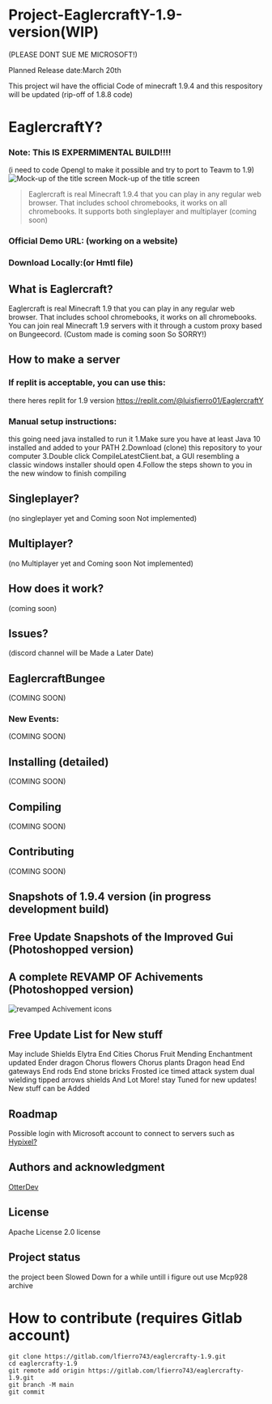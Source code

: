 # Project-EaglercraftY-1.9-version(WIP)
(PLEASE DONT SUE ME MICROSOFT!)

Planned Release date:March 20th

This project wil have the official Code of minecraft  1.9.4 and this respository will be updated
(rip-off of 1.8.8 code)
# EaglercraftY?

### Note: This IS EXPERMIMENTAL BUILD!!!!


(i need to code Opengl to make it possible and try to port to Teavm to 1.9)
![Mock-up of the title screen](https://user-images.githubusercontent.com/67106394/222327411-689dd5e5-01c3-4455-8072-19dc2c307094.jpg)
Mock-up of the title screen
>Eaglercraft is real Minecraft 1.9.4 that you can play in any regular web browser. That includes school chromebooks, it works on all chromebooks. It supports both singleplayer and multiplayer (coming soon)



### Official Demo URL: (working on a website)

### Download Locally:(or Hmtl file)

## What is Eaglercraft?
Eaglercraft is real Minecraft 1.9 that you can play in any regular web browser. That includes school chromebooks, it works on all chromebooks. You can join real Minecraft 1.9 servers with it through a custom proxy based on Bungeecord. (Custom made is coming soon So SORRY!)


## How to make a server

### If replit is acceptable, you can use this:
there heres replit for 1.9 version
https://replit.com/@luisfierro01/EaglercraftY


### Manual setup instructions:
this going need java installed to run  it
1.Make sure you have at least Java 10 installed and added to your PATH
2.Download (clone) this repository to your computer
3.Double click CompileLatestClient.bat, a GUI resembling a classic windows installer should open
4.Follow the steps shown to you in the new window to finish compiling


## Singleplayer?
(no singleplayer yet and Coming soon Not implemented)

## Multiplayer?
(no Multiplayer yet and Coming soon Not implemented)



## How does it work?
(coming soon)



## Issues?
(discord  channel will be Made a Later Date)

## EaglercraftBungee
(COMING SOON)




### New Events:
(COMING SOON)


## Installing (detailed)
(COMING SOON)


## Compiling
(COMING SOON)



## Contributing
(COMING SOON)








## Snapshots of 1.9.4 version (in progress development build)













## Free Update Snapshots of the Improved Gui (Photoshopped version)







## A complete REVAMP OF Achivements (Photoshopped version)
![revamped Achivement icons](https://user-images.githubusercontent.com/67106394/217616598-947f0622-48ab-4906-aca8-5817767c1785.jpg)


















## Free Update List for New stuff
May include
Shields
Elytra
End Cities
Chorus Fruit
Mending Enchantment
updated Ender dragon
Chorus flowers
Chorus plants
Dragon head
End gateways
End rods
End stone bricks
Frosted ice
timed attack system
dual wielding
tipped arrows
shields
And Lot More!
stay Tuned for new updates!
New stuff can be Added


## Roadmap
Possible login with Microsoft account to connect to servers such as [Hypixel?](https://hypixel.net)


## Authors and acknowledgment
[OtterDev](https://gitlab.com/oand6034)

## License
Apache License 2.0 license 

## Project status
the project been Slowed Down for a while untill i figure out use Mcp928 archive

# How to contribute (requires Gitlab account)
```
git clone https://gitlab.com/lfierro743/eaglercrafty-1.9.git
cd eaglercrafty-1.9
git remote add origin https://gitlab.com/lfierro743/eaglercrafty-1.9.git
git branch -M main
git commit
```